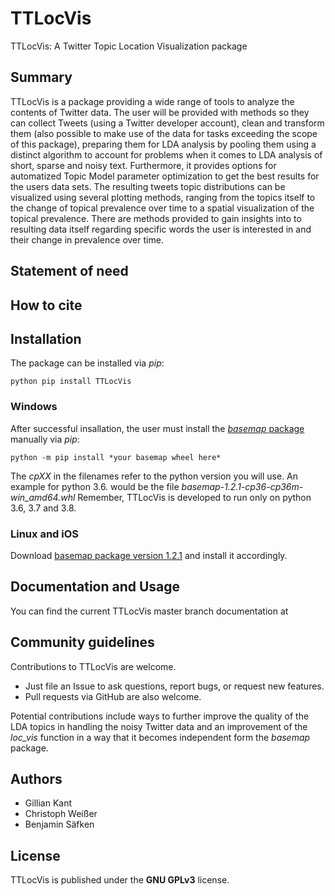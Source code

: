 
# TTLocVis
TTLocVis: A Twitter Topic Location Visualization package

## Summary 

TTLocVis is a package providing a wide range of tools to analyze the contents of Twitter data. The user will be provided
with methods so they can collect Tweets (using a Twitter developer account), clean and transform them (also possible to
make use of the data for tasks exceeding the scope of this package), preparing them for LDA analysis by pooling them 
using a distinct algorithm to account for problems when it comes to LDA analysis of short, sparse and noisy text.
Furthermore, it provides options for automatized Topic Model parameter optimization to get the best results for the 
users data sets. The resulting tweets topic distributions can be visualized using several plotting methods, ranging 
from the topics itself to the change of topical prevalence over time to a spatial visualization of the topical
prevalence. There are methods provided to gain insights into to resulting data itself regarding specific words the user 
is interested in and their change in prevalence over time.     

## Statement of need

## How to cite 


## Installation

The package can be installed via *pip*:
```commandline
python pip install TTLocVis
```

### Windows

After successful insallation, the user must install the [*basemap* package] manually via *pip*:
```commandline
python -m pip install *your basemap wheel here*
```
The *cpXX* in the filenames refer to the python version you will use. An example for python 3.6. would be the file 
*basemap-1.2.1-cp36-cp36m-win_amd64.whl* Remember, TTLocVis is developed to run only on python 3.6, 3.7 and 3.8.

[*basemap* package]: https://www.lfd.uci.edu/~gohlke/pythonlibs/#basemap

### Linux and iOS

Download [basemap package version 1.2.1] and install it accordingly.

[basemap package version 1.2.1]: https://github.com/matplotlib/basemap/releases

## Documentation and Usage

You can find the current TTLocVis master branch
documentation at  

## Community guidelines

Contributions to TTLocVis are welcome.

- Just file an Issue to ask questions, report bugs, or request new features.
- Pull requests via GitHub are also welcome.

Potential contributions include ways to further improve the quality of the LDA topics in handling the noisy
Twitter data and an improvement of the *loc_vis* function in a way that it becomes independent form the *basemap*
package.

## Authors

- Gillian Kant
- Christoph Weißer
- Benjamin Säfken

## License

TTLocVis is published under the __GNU GPLv3__ license.